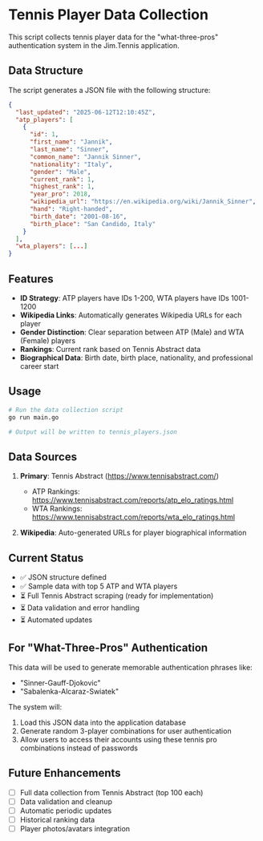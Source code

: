 # Tennis Player Data Collection

This script collects tennis player data for the "what-three-pros" authentication system in the Jim.Tennis application.

## Data Structure

The script generates a JSON file with the following structure:

```json
{
  "last_updated": "2025-06-12T12:10:45Z",
  "atp_players": [
    {
      "id": 1,
      "first_name": "Jannik",
      "last_name": "Sinner", 
      "common_name": "Jannik Sinner",
      "nationality": "Italy",
      "gender": "Male",
      "current_rank": 1,
      "highest_rank": 1,
      "year_pro": 2018,
      "wikipedia_url": "https://en.wikipedia.org/wiki/Jannik_Sinner",
      "hand": "Right-handed",
      "birth_date": "2001-08-16",
      "birth_place": "San Candido, Italy"
    }
  ],
  "wta_players": [...]
}
```

## Features

- **ID Strategy**: ATP players have IDs 1-200, WTA players have IDs 1001-1200
- **Wikipedia Links**: Automatically generates Wikipedia URLs for each player
- **Gender Distinction**: Clear separation between ATP (Male) and WTA (Female) players
- **Rankings**: Current rank based on Tennis Abstract data
- **Biographical Data**: Birth date, birth place, nationality, and professional career start

## Usage

```bash
# Run the data collection script
go run main.go

# Output will be written to tennis_players.json
```

## Data Sources

1. **Primary**: Tennis Abstract (https://www.tennisabstract.com/)
   - ATP Rankings: https://www.tennisabstract.com/reports/atp_elo_ratings.html
   - WTA Rankings: https://www.tennisabstract.com/reports/wta_elo_ratings.html

2. **Wikipedia**: Auto-generated URLs for player biographical information

## Current Status

- ✅ JSON structure defined
- ✅ Sample data with top 5 ATP and WTA players
- ⏳ Full Tennis Abstract scraping (ready for implementation)
- ⏳ Data validation and error handling
- ⏳ Automated updates

## For "What-Three-Pros" Authentication

This data will be used to generate memorable authentication phrases like:
- "Sinner-Gauff-Djokovic"
- "Sabalenka-Alcaraz-Swiatek"

The system will:
1. Load this JSON data into the application database
2. Generate random 3-player combinations for user authentication
3. Allow users to access their accounts using these tennis pro combinations instead of passwords

## Future Enhancements

- [ ] Full data collection from Tennis Abstract (top 100 each)
- [ ] Data validation and cleanup
- [ ] Automatic periodic updates
- [ ] Historical ranking data
- [ ] Player photos/avatars integration 